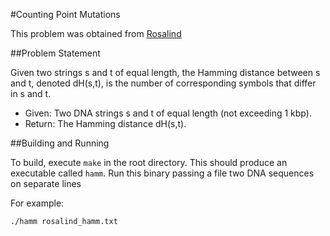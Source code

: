 #Counting Point Mutations

This problem was obtained from [Rosalind](http://rosalind.info/problems/locations/)

##Problem Statement

Given two strings s and t of equal length, the Hamming distance between s and
t, denoted dH(s,t), is the number of corresponding symbols that differ in s
and t.

+ Given: Two DNA strings s and t of equal length (not exceeding 1 kbp).
+ Return: The Hamming distance dH(s,t).

##Building and Running

To build, execute `make` in the root directory. This should produce an
executable called `hamm`. Run this binary passing a file two DNA sequences on
separate lines

For example:

`./hamm rosalind_hamm.txt`

